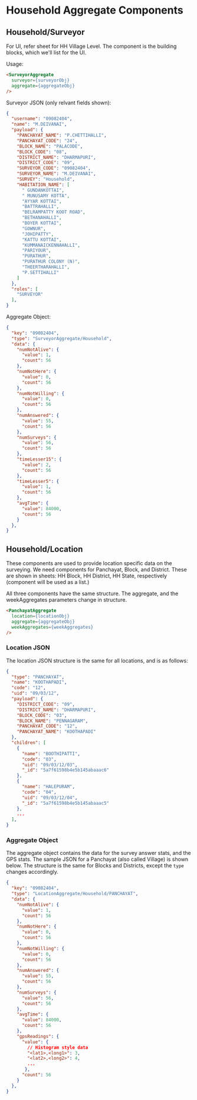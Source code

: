 # Household Aggregate Components

## Household/Surveyor

  For UI, refer sheet for HH Village Level.  The component is the building blocks, which we'll list for the UI.

  Usage:

  ````html
  <SurveyorAggregate 
    surveyor={surveyorObj} 
    aggregate={aggregateObj}
  />
  ````

  Surveyor JSON (only relvant fields shown):
  ````json
  {
    "username": "09082404",
    "name": "M.DEIVANAI",
    "payload": {
      "PANCHAYAT_NAME": "P.CHETTIHALLI",
      "PANCHAYAT_CODE": "24",
      "BLOCK_NAME": "PALACODE",
      "BLOCK_CODE": "08",
      "DISTRICT_NAME": "DHARMAPURI",
      "DISTRICT_CODE": "09",
      "SURVEYOR_CODE": "09082404",
      "SURVEYOR_NAME": "M.DEIVANAI",
      "SURVEY": "Household",
      "HABITATION_NAME": [
        " GUNDANKOTTAI",
        " MUNUSAMY KOTTA",
        "AYYAR KOTTAI",
        "BATTRAHALLI",
        "BELRAMPATTY KOOT ROAD",
        "BETHANAHALLI",
        "BOYER KOTTAI",
        "GOWNUR",
        "JOHIPATTY",
        "KATTU KOTTAI",
        "KUMMANAICKENNAHALLI",
        "PARIYOUR",
        "PURATHUR",
        "PURATHUR COLONY (N)",
        "THEERTHARAHALLI",
        "P.SETTIHALLI"
      ]
    },
    "roles": [
      "SURVEYOR"
    ],
  }
  ````

  Aggregate Object:

  ````json
  {
    "key": "09082404",
    "type": "SurveyorAggregate/Household",
    "data": {
      "numNotAlive": {
        "value": 1,
        "count": 56
      },
      "numNotHere": {
        "value": 0,
        "count": 56
      },
      "numNotWilling": {
        "value": 0,
        "count": 56
      },
      "numAnswered": {
        "value": 55,
        "count": 56
      },
      "numSurveys": {
        "value": 56,
        "count": 56
      },
      "timeLesser15": {
        "value": 2,
        "count": 56
      },
      "timeLesser5": {
        "value": 1,
        "count": 56
      },
      "avgTime": {
        "value": 84000,
        "count": 56
      }
    },
  }
  ````

## Household/Location

  These components are used to provide location specific data on the surveying.  We need components for Panchayat, Block, and District.  These are shown in sheets:  HH Block, HH District, HH State, respectively (component will be used as a list.)  
  
  All three components have the same structure.  The aggregate, and the weekAggregates parameters change in structure.


  ````html
  <PanchayatAggregate
    location={locationObj} 
    aggregate={aggregateObj}
    weekAggregates={weekAggregates}
  />
  ````

### Location JSON

  The location JSON structure is the same for all locations, and is as follows:

  ````json
  {
    "type": "PANCHAYAT",
    "name": "KOOTHAPADI",
    "code": "12",
    "uid": "09/03/12",
    "payload": {
      "DISTRICT_CODE": "09",
      "DISTRICT_NAME": "DHARMAPURI",
      "BLOCK_CODE": "03",
      "BLOCK_NAME": "PENNAGARAM",
      "PANCHAYAT_CODE": "12",
      "PANCHAYAT_NAME": "KOOTHAPADI"
    },
    "children": [
      {
        "name": "BOOTHIPATTI",
        "code": "03",
        "uid": "09/03/12/03",
        "_id": "5a7f61598b4e5b145abaaac6"
      },
      {
        "name": "HALEPURAM",
        "code": "04",
        "uid": "09/03/12/04",
        "_id": "5a7f61598b4e5b145abaaac5"
      },
      ...
    ],
  }
  ````

### Aggregate Object

  The aggregate object contains the data for the survey answer stats, and the GPS stats.  The sample JSON for a Panchayat (also called Village) is shown below.  The structure is the same for Blocks and Districts, except the `type` changes accordingly.

  ````json
  {
    "key": "09082404",
    "type": "LocationAggregate/Household/PANCHAYAT",
    "data": {
      "numNotAlive": {
        "value": 1,
        "count": 56
      },
      "numNotHere": {
        "value": 0,
        "count": 56
      },
      "numNotWilling": {
        "value": 0,
        "count": 56
      },
      "numAnswered": {
        "value": 55,
        "count": 56
      },
      "numSurveys": {
        "value": 56,
        "count": 56
      },
      "avgTime": {
        "value": 84000,
        "count": 56
      },
      "gpsReadings": {
        "value": { 
          // Histogram style data
          "<lat1>,<long1>": 3, 
          "<lat2>,<long2>": 4,
          ...
         },
        "count": 56
      }
    },
  }
  ````

  